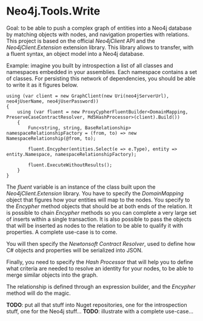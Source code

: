 # Neo4j.Tools.Write

Goal: to be able to push a complex graph of entities into a Neo4j database by matching objects with nodes, and navigation properties with relations. This project is based on the official *Neo4jClient* API and the *Neo4jClient.Extension* extension library. This library allows to transfer, with a fluent syntax, an object model into a Neo4j database.

Example: imagine you built by introspection a list of all classes and namespaces embedded in your assemblies. Each namespace contains a set of classes. For persisting this network of dependencies, you should be able to write it as it figures below.

    using (var client = new GraphClient(new Uri(neo4jServerUrl), neo4jUserName, neo4jUserPassword))
    {
        using (var fluent = new ProxyCypherFluentBuilder<DomainMapping, PreserveCaseContractResolver, Md5HashProcessor>(client).Build())
        {
            Func<string, string, BaseRelationship> namespaceRelationshipFactory = (from, to) => new NamespaceRelationship(@from, to);

            fluent.Encypher(entities.Select(e => e.Type), entity => entity.Namespace, namespaceRelationshipFactory);

            fluent.ExecuteWithoutResults();
        }
    }
	
The *fluent* variable is an instance of the class built upon the *Neo4jClient.Extension* library. You have to specify the *DomainMapping* object that figures how your entities will map to the nodes. You specify to the *Encypher* method objects that should be at both ends of the relation. It is possible to chain *Encypher* methods so you can complete a very large set of inserts within a single transaction. It is also possible to pass the objects that will be inserted as nodes to the relation to be able to qualify it with properties. A complete use-case is to come.

You will then specify the *Newtonsoft Contract Resolver*, used to define how C# objects and properties will be serialized into JSON. 

Finally, you need to specify the *Hash Processor* that will help you to define what criteria are needed to resolve an identity for your nodes, to be able to merge similar objects into the graph.

The relationship is defined through an expression builder, and the *Encypher* method will do the magic.

**TODO**: put all that stuff into Nuget repositories, one for the introspection stuff, one for the Neo4j stuff...
**TODO**: illustrate with a complete use-case...
